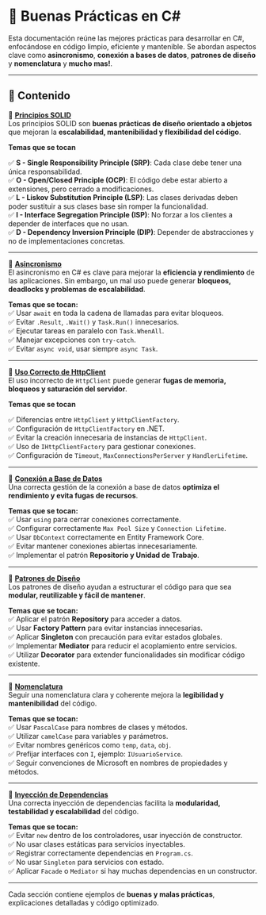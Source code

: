 # 📌 Buenas Prácticas en C#

Esta documentación reúne las mejores prácticas para desarrollar en C#, enfocándose en código limpio, eficiente y mantenible. Se abordan aspectos clave como **asincronismo**, **conexión a bases de datos**, **patrones de diseño** y **nomenclatura** y **mucho mas!**.

---

## 📖 Contenido  

🔹 **[Principios SOLID](SOLID.md)**  
Los principios SOLID son **buenas prácticas de diseño orientado a objetos** que mejoran la **escalabilidad, mantenibilidad y flexibilidad del código**.  

**Temas que se tocan**  

✅ **S - Single Responsibility Principle (SRP)**: Cada clase debe tener una única responsabilidad.  
✅ **O - Open/Closed Principle (OCP)**: El código debe estar abierto a extensiones, pero cerrado a modificaciones.  
✅ **L - Liskov Substitution Principle (LSP)**: Las clases derivadas deben poder sustituir a sus clases base sin romper la funcionalidad.  
✅ **I - Interface Segregation Principle (ISP)**: No forzar a los clientes a depender de interfaces que no usan.  
✅ **D - Dependency Inversion Principle (DIP)**: Depender de abstracciones y no de implementaciones concretas.  

---

🔹 **[Asincronismo](asincronismo.md)**  
El asincronismo en C# es clave para mejorar la **eficiencia y rendimiento** de las aplicaciones. Sin embargo, un mal uso puede generar **bloqueos, deadlocks y problemas de escalabilidad**.  

**Temas que se tocan:**  
✅ Usar `await` en toda la cadena de llamadas para evitar bloqueos.  
✅ Evitar `.Result`, `.Wait()` y `Task.Run()` innecesarios.  
✅ Ejecutar tareas en paralelo con `Task.WhenAll`.  
✅ Manejar excepciones con `try-catch`.  
✅ Evitar `async void`, usar siempre `async Task`.  

---  
🔹 **[Uso Correcto de HttpClient](HttpClient.md)**  
El uso incorrecto de `HttpClient` puede generar **fugas de memoria, bloqueos y saturación del servidor**.  

**Temas que se tocan**  

✅ Diferencias entre `HttpClient` y `HttpClientFactory`.  
✅ Configuración de `HttpClientFactory` en .NET.  
✅ Evitar la creación innecesaria de instancias de `HttpClient`.  
✅ Uso de `IHttpClientFactory` para gestionar conexiones.  
✅ Configuración de `Timeout`, `MaxConnectionsPerServer` y `HandlerLifetime`.   

---

🔹 **[Conexión a Base de Datos](conexion_bd.md)**  
Una correcta gestión de la conexión a base de datos **optimiza el rendimiento y evita fugas de recursos**.  

**Temas que se tocan:**  
✅ Usar `using` para cerrar conexiones correctamente.  
✅ Configurar correctamente `Max Pool Size` y `Connection Lifetime`.  
✅ Usar `DbContext` correctamente en Entity Framework Core.  
✅ Evitar mantener conexiones abiertas innecesariamente.  
✅ Implementar el patrón **Repositorio y Unidad de Trabajo**.  

---  

🔹 **[Patrones de Diseño](patrones_diseno.md)**  
Los patrones de diseño ayudan a estructurar el código para que sea **modular, reutilizable y fácil de mantener**.  

**Temas que se tocan:**  
✅ Aplicar el patrón **Repository** para acceder a datos.  
✅ Usar **Factory Pattern** para evitar instancias innecesarias.  
✅ Aplicar **Singleton** con precaución para evitar estados globales.  
✅ Implementar **Mediator** para reducir el acoplamiento entre servicios.  
✅ Utilizar **Decorator** para extender funcionalidades sin modificar código existente.  

---  

🔹 **[Nomenclatura](nomenclatura.md)**  
Seguir una nomenclatura clara y coherente mejora la **legibilidad y mantenibilidad** del código.  

**Temas que se tocan:**  
✅ Usar `PascalCase` para nombres de clases y métodos.  
✅ Utilizar `camelCase` para variables y parámetros.  
✅ Evitar nombres genéricos como `temp`, `data`, `obj`.  
✅ Prefijar interfaces con `I`, ejemplo: `IUsuarioService`.  
✅ Seguir convenciones de Microsoft en nombres de propiedades y métodos.  

---  

🔹 **[Inyección de Dependencias](inyeccion_dependencias.md)**  
Una correcta inyección de dependencias facilita la **modularidad, testabilidad y escalabilidad** del código.  

**Temas que se tocan:**  
✅ Evitar `new` dentro de los controladores, usar inyección de constructor.  
✅ No usar clases estáticas para servicios inyectables.  
✅ Registrar correctamente dependencias en `Program.cs`.  
✅ No usar `Singleton` para servicios con estado.  
✅ Aplicar `Facade` o `Mediator` si hay muchas dependencias en un constructor.  

---

Cada sección contiene ejemplos de **buenas y malas prácticas**, explicaciones detalladas y código optimizado. 
